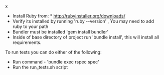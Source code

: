 x
* Install Ruby from: * http://rubyinstaller.org/downloads/
* Verify its installed by running 'ruby --version' , You may need to add ruby to your path
* Bundler must be installed 'gem install bundler'
* Inside of base directory of project run 'bundle install', this will install all requirements.

To run tests you can do either of the following:
* Run command - 'bundle exec rspec spec'
* Run the run_tests.sh script

